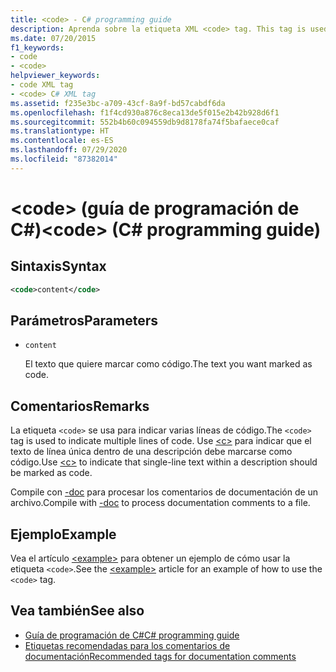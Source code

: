 ```yaml
---
title: <code> - C# programming guide
description: Aprenda sobre la etiqueta XML <code> tag. This tag is used to indicate multiple lines of code, while <c> marks single-line text in a description as code..
ms.date: 07/20/2015
f1_keywords:
- code
- <code>
helpviewer_keywords:
- code XML tag
- <code> C# XML tag
ms.assetid: f235e3bc-a709-43cf-8a9f-bd57cabdf6da
ms.openlocfilehash: f1f4cd930a876c8eca13de5f015e2b42b928d6f1
ms.sourcegitcommit: 552b4b60c094559db9d8178fa74f5bafaece0caf
ms.translationtype: HT
ms.contentlocale: es-ES
ms.lasthandoff: 07/29/2020
ms.locfileid: "87382014"
---
```

# <a name="code-c-programming-guide"></a><span data-ttu-id="01ed7-102">\<code> (guía de programación de C#)</span><span class="sxs-lookup"><span data-stu-id="01ed7-102">\<code> (C# programming guide)</span></span>

## <a name="syntax"></a><span data-ttu-id="01ed7-103">Sintaxis</span><span class="sxs-lookup"><span data-stu-id="01ed7-103">Syntax</span></span>

```xml
<code>content</code>
```

## <a name="parameters"></a><span data-ttu-id="01ed7-104">Parámetros</span><span class="sxs-lookup"><span data-stu-id="01ed7-104">Parameters</span></span>

- `content`

  <span data-ttu-id="01ed7-105">El texto que quiere marcar como código.</span><span class="sxs-lookup"><span data-stu-id="01ed7-105">The text you want marked as code.</span></span>

## <a name="remarks"></a><span data-ttu-id="01ed7-106">Comentarios</span><span class="sxs-lookup"><span data-stu-id="01ed7-106">Remarks</span></span>

<span data-ttu-id="01ed7-107">La etiqueta `<code>` se usa para indicar varias líneas de código.</span><span class="sxs-lookup"><span data-stu-id="01ed7-107">The `<code>` tag is used to indicate multiple lines of code.</span></span> <span data-ttu-id="01ed7-108">Use [\<c>](./code-inline.md) para indicar que el texto de línea única dentro de una descripción debe marcarse como código.</span><span class="sxs-lookup"><span data-stu-id="01ed7-108">Use [\<c>](./code-inline.md) to indicate that single-line text within a description should be marked as code.</span></span>

<span data-ttu-id="01ed7-109">Compile con [-doc](../../language-reference/compiler-options/doc-compiler-option.md) para procesar los comentarios de documentación de un archivo.</span><span class="sxs-lookup"><span data-stu-id="01ed7-109">Compile with [-doc](../../language-reference/compiler-options/doc-compiler-option.md) to process documentation comments to a file.</span></span>

## <a name="example"></a><span data-ttu-id="01ed7-110">Ejemplo</span><span class="sxs-lookup"><span data-stu-id="01ed7-110">Example</span></span>

<span data-ttu-id="01ed7-111">Vea el artículo [\<example>](./example.md) para obtener un ejemplo de cómo usar la etiqueta `<code>`.</span><span class="sxs-lookup"><span data-stu-id="01ed7-111">See the [\<example>](./example.md) article for an example of how to use the `<code>` tag.</span></span>

## <a name="see-also"></a><span data-ttu-id="01ed7-112">Vea también</span><span class="sxs-lookup"><span data-stu-id="01ed7-112">See also</span></span>

- [<span data-ttu-id="01ed7-113">Guía de programación de C#</span><span class="sxs-lookup"><span data-stu-id="01ed7-113">C# programming guide</span></span>](../index.md)
- [<span data-ttu-id="01ed7-114">Etiquetas recomendadas para los comentarios de documentación</span><span class="sxs-lookup"><span data-stu-id="01ed7-114">Recommended tags for documentation comments</span></span>](./recommended-tags-for-documentation-comments.md)
